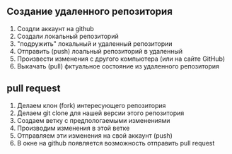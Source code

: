 ## Создание удаленного репозитория
1. Создли аккаунт на github
2. Создали локальный репозиторий
3. "подружить" локальный и удаленный репозитории
4. Отправить (push) лоальный репозиторий в удаленный 
5. Произвести изменения с другого компьютера (или на сайте GitHub)
6. Выкачать (pull) фктуальное состояние из удаленного репозитория

## pull request
1. Делаем клон (fork) интересующего репозитория
2. Делаем git clone для нашей версии этого репозитория
3. Создаем ветку с предпологаемыми изменениями
4. Производим изменения в этой ветке
5. Отправляем эти изменения на свой аккаунт (push)
6. В окне на github появляется возможность отправить pull request